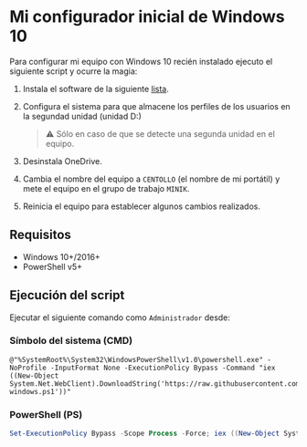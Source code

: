 ﻿# Mi configurador inicial de Windows 10

Para configurar mi equipo con Windows 10 recién instalado ejecuto el siguiente script y ocurre la magia:

1. Instala el software de la siguiente [lista](packages.txt).

2. Configura el sistema para que almacene los perfiles de los usuarios en la segundad unidad (unidad D:)

   > :warning: Sólo en caso de que se detecte una segunda unidad en el equipo.

3. Desinstala OneDrive.

4. Cambia el nombre del equipo a `CENTOLLO` (el nombre de mi portátil) y mete el equipo en el grupo de trabajo `MINIK`.

5. Reinicia el equipo para establecer algunos cambios realizados.

## Requisitos

* Windows 10+/2016+
* PowerShell v5+

## Ejecución del script

Ejecutar el siguiente comando como `Administrador` desde:

### Símbolo del sistema (CMD)

```
@"%SystemRoot%\System32\WindowsPowerShell\v1.0\powershell.exe" -NoProfile -InputFormat None -ExecutionPolicy Bypass -Command "iex ((New-Object System.Net.WebClient).DownloadString('https://raw.githubusercontent.com/fvarrui/ConfigMyWin10/master/config-windows.ps1'))"
```

### PowerShell (PS)

```powershell
Set-ExecutionPolicy Bypass -Scope Process -Force; iex ((New-Object System.Net.WebClient).DownloadString('https://raw.githubusercontent.com/fvarrui/ConfigMyWin10/master/config-windows.ps1'))
```

